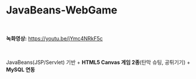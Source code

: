 # JavaBeans-WebGame

<br>

**녹화영상:** https://youtu.be/jYmc4NRkF5c

<br>

JavaBeans(JSP/Servlet) 기반 + **HTML5 Canvas 게임 2종**(탄막 슈팅, 공튀기기) + **MySQL 연동**

<br>
